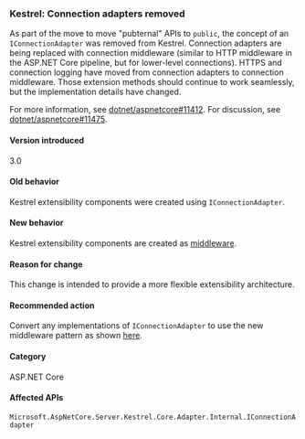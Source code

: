 ### Kestrel: Connection adapters removed

As part of the move to move "pubternal" APIs to `public`, the concept of an `IConnectionAdapter` was removed from Kestrel. Connection adapters are being replaced with connection middleware (similar to HTTP middleware in the ASP.NET Core pipeline, but for lower-level connections). HTTPS and connection logging have moved from connection adapters to connection middleware. Those extension methods should continue to work seamlessly, but the implementation details have changed.

For more information, see [dotnet/aspnetcore#11412](https://github.com/dotnet/aspnetcore/pull/11412). For discussion, see [dotnet/aspnetcore#11475](https://github.com/dotnet/aspnetcore/issues/11475).

#### Version introduced

3.0

#### Old behavior

Kestrel extensibility components were created using `IConnectionAdapter`.

#### New behavior

Kestrel extensibility components are created as [middleware](https://github.com/dotnet/aspnetcore/pull/11412/files#diff-89acc06acf1b2e96bbdb811ce523619f).

#### Reason for change

This change is intended to provide a more flexible extensibility architecture.

#### Recommended action

Convert any implementations of `IConnectionAdapter` to use the new middleware pattern as shown [here](https://github.com/dotnet/aspnetcore/pull/11412/files#diff-89acc06acf1b2e96bbdb811ce523619f).

#### Category

ASP.NET Core

#### Affected APIs

`Microsoft.AspNetCore.Server.Kestrel.Core.Adapter.Internal.IConnectionAdapter`

<!-- 

#### Affected APIs

`T:Microsoft.AspNetCore.Server.Kestrel.Core.Adapter.Internal.IConnectionAdapter`

-->
